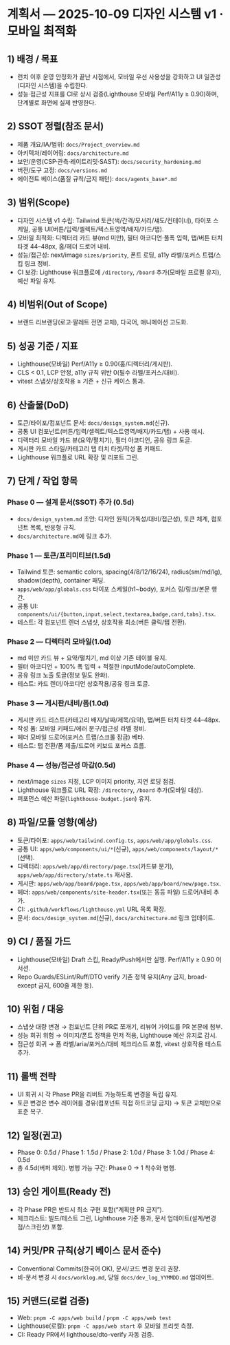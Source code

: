 # 계획서 — 2025-10-09 디자인 시스템 v1 · 모바일 최적화

## 1) 배경 / 목표
- 런치 이후 운영 안정화가 끝난 시점에서, 모바일 우선 사용성을 강화하고 UI 일관성(디자인 시스템)을 수립한다.
- 성능·접근성 지표를 CI로 상시 검증(Lighthouse 모바일 Perf/A11y ≥ 0.90)하며, 단계별로 화면에 실제 반영한다.

## 2) SSOT 정렬(참조 문서)
- 제품 개요/IA/범위: `docs/Project_overview.md`
- 아키텍처/레이어링: `docs/architecture.md`
- 보안/운영(CSP·관측·레이트리밋·SAST): `docs/security_hardening.md`
- 버전/도구 고정: `docs/versions.md`
- 에이전트 베이스(품질 규칙/금지 패턴): `docs/agents_base*.md`

## 3) 범위(Scope)
- 디자인 시스템 v1 수립: Tailwind 토큰(색/간격/모서리/섀도/컨테이너), 타이포 스케일, 공통 UI(버튼/입력/셀렉트/텍스트영역/배지/카드/탭).
- 모바일 최적화: 디렉터리 카드 뷰(md 미만), 필터 아코디언·풀폭 입력, 탭/버튼 터치 타겟 44–48px, 홈/헤더 드로어 내비.
- 성능/접근성: next/image `sizes/priority`, 폰트 로딩, a11y 라벨/포커스 트랩/스킵 링크 정비.
- CI 보강: Lighthouse 워크플로에 `/directory`, `/board` 추가(모바일 프로필 유지), 예산 파일 유지.

## 4) 비범위(Out of Scope)
- 브랜드 리브랜딩(로고·팔레트 전면 교체), 다국어, 애니메이션 고도화.

## 5) 성공 기준 / 지표
- Lighthouse(모바일) Perf/A11y ≥ 0.90(홈/디렉터리/게시판).
- CLS < 0.1, LCP 안정, a11y 규칙 위반 0(필수 라벨/포커스/대비).
- vitest 스냅샷/상호작용 ≥ 기존 + 신규 케이스 통과.

## 6) 산출물(DoD)
- 토큰/타이포/컴포넌트 문서: `docs/design_system.md`(신규).
- 공통 UI 컴포넌트(버튼/입력/셀렉트/텍스트영역/배지/카드/탭) + 사용 예시.
- 디렉터리 모바일 카드 뷰(요약/펼치기), 필터 아코디언, 공유 링크 토글.
- 게시판 카드 스타일/카테고리 탭 터치 타겟/작성 폼 키패드.
- Lighthouse 워크플로 URL 확장 및 리포트 그린.

## 7) 단계 / 작업 항목

### Phase 0 — 설계 문서(SSOT) 추가 (0.5d)
- `docs/design_system.md` 초안: 디자인 원칙(가독성/대비/접근성), 토큰 체계, 컴포넌트 목록, 반응형 규칙.
- `docs/architecture.md`에 링크 추가.

### Phase 1 — 토큰/프리미티브(1.5d)
- Tailwind 토큰: semantic colors, spacing(4/8/12/16/24), radius(sm/md/lg), shadow(depth), container 패딩.
- `apps/web/app/globals.css` 타이포 스케일(h1~body), 포커스 링/링크/본문 행간.
- 공통 UI: `components/ui/{button,input,select,textarea,badge,card,tabs}.tsx`.
- 테스트: 각 컴포넌트 렌더 스냅샷, 상호작용 최소(버튼 클릭/탭 전환).

### Phase 2 — 디렉터리 모바일(1.0d)
- md 미만 카드 뷰 + 요약/펼치기, md 이상 기존 테이블 유지.
- 필터 아코디언 + 100% 폭 입력 + 적절한 inputMode/autoComplete.
- 공유 링크 노출 토글(정보 밀도 완화).
- 테스트: 카드 렌더/아코디언 상호작용/공유 링크 토글.

### Phase 3 — 게시판/내비/폼(1.0d)
- 게시판 카드 리스트(카테고리 배지/날짜/제목/요약), 탭/버튼 터치 타겟 44–48px.
- 작성 폼: 모바일 키패드/에러 문구/접근성 라벨 정비.
- 헤더 모바일 드로어(포커스 트랩/스크롤 잠금) 베타.
- 테스트: 탭 전환/폼 제출/드로어 키보드 포커스 흐름.

### Phase 4 — 성능/접근성 마감(0.5d)
- next/image `sizes` 지정, LCP 이미지 priority, 지연 로딩 점검.
- Lighthouse 워크플로 URL 확장: `/directory`, `/board` 추가(모바일 대상).
- 퍼포먼스 예산 파일(`lighthouse-budget.json`) 유지.

## 8) 파일/모듈 영향(예상)
- 토큰/타이포: `apps/web/tailwind.config.ts`, `apps/web/app/globals.css`.
- 공통 UI: `apps/web/components/ui/*`(신규), `apps/web/components/layout/*`(선택).
- 디렉터리: `apps/web/app/directory/page.tsx`(카드뷰 분기), `apps/web/app/directory/state.ts` 재사용.
- 게시판: `apps/web/app/board/page.tsx`, `apps/web/app/board/new/page.tsx`.
- 헤더: `apps/web/components/site-header.tsx`(또는 동등 파일) 드로어/내비 추가.
- CI: `.github/workflows/lighthouse.yml` URL 목록 확장.
- 문서: `docs/design_system.md`(신규), `docs/architecture.md` 링크 업데이트.

## 9) CI / 품질 가드
- Lighthouse(모바일) Draft 스킵, Ready/Push에서만 실행. Perf/A11y ≥ 0.90 어서션.
- Repo Guards/ESLint/Ruff/DTO verify 기존 정책 유지(Any 금지, broad-except 금지, 600줄 제한 등).

## 10) 위험 / 대응
- 스냅샷 대량 변경 → 컴포넌트 단위 PR로 쪼개기, 리뷰어 가이드를 PR 본문에 첨부.
- 성능 회귀 위험 → 이미지/폰트 정책을 먼저 적용, Lighthouse 예산 유지로 감시.
- 접근성 회귀 → 폼 라벨/aria/포커스/대비 체크리스트 포함, vitest 상호작용 테스트 추가.

## 11) 롤백 전략
- UI 회귀 시 각 Phase PR을 리버트 가능하도록 변경을 독립 유지.
- 토큰 변경은 변수 레이어를 경유(컴포넌트 직접 하드코딩 금지) → 토큰 교체만으로 표준 복구.

## 12) 일정(권고)
- Phase 0: 0.5d / Phase 1: 1.5d / Phase 2: 1.0d / Phase 3: 1.0d / Phase 4: 0.5d
- 총 4.5d(버퍼 제외). 병행 가능 구간: Phase 0 → 1 착수와 병행.

## 13) 승인 게이트(Ready 전)
- 각 Phase PR은 반드시 최소 구현 포함(“계획만 PR 금지”).
- 체크리스트: 빌드/테스트 그린, Lighthouse 기준 통과, 문서 업데이트(설계/변경점/스크린샷) 포함.

## 14) 커밋/PR 규칙(상기 베이스 문서 준수)
- Conventional Commits(한국어 OK), 문서/코드 변경 분리 권장.
- 비-문서 변경 시 `docs/worklog.md`, 당일 `docs/dev_log_YYMMDD.md` 업데이트.

## 15) 커맨드(로컬 검증)
- Web: `pnpm -C apps/web build` / `pnpm -C apps/web test`
- Lighthouse(로컬): `pnpm -C apps/web start` 후 모바일 프리셋 측정.
- CI: Ready PR에서 lighthouse/dto-verify 자동 검증.

